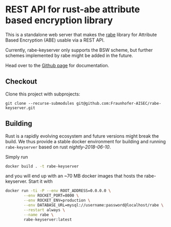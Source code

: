 # REST API for rust-abe attribute based encryption library

This is a standalone web server that makes the [rabe](https://github.com/Fraunhofer-AISEC/rabe) library for Attribute Based Encryption (ABE) usable via a REST API.

Currently, rabe-keyserver only supports the BSW scheme, but further schemes implemented by rabe might be added in the future.

Head over to the [Github page](https://fraunhofer-aisec.github.io/rabe-keyserver/) for documentation.

## Checkout

Clone this project with subprojects:

```
git clone --recurse-submodules git@github.com:Fraunhofer-AISEC/rabe-keyserver.git
```

## Building

Rust is a rapidly evolving ecosystem and future versions might break the build. We thus provide a stable docker environment for building and running `rabe-keyserver` based on rust _nightly-2018-06-10_.

Simply run 

```bash
docker build . -t rabe-keyserver
```

and you will end up with an ~70 MB docker images that hosts the rabe-keyserver. Start it with

```bash
docker run -ti -P --env ROOT_ADDRESS=0.0.0.0 \
		--env ROCKET_PORT=8000 \
		--env ROCKET_ENV=production \
		--env DATABASE_URL=mysql://username:password@localhost/rabe \
		--restart always \
		--name rabe \
		rabe-keyserver:latest
```
